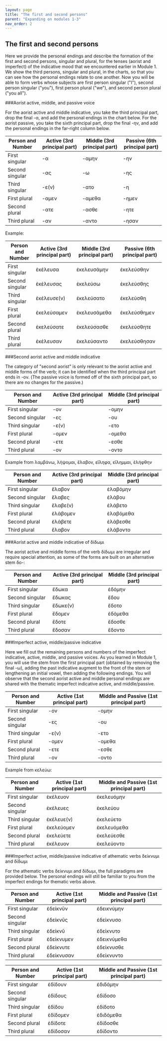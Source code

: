 ```yaml
---
layout: page
title: "The first and second persons"
parent: "Expanding on modules 1-3"
nav_order: 2
---
```


## The first and second persons

Here we provide the personal endings and describe the formation of the first and second persons, singular and plural, for the tenses (aorist and imperfect) of the indicative mood that we encountered earlier in Module 1. We show the third persons, singular and plural, in the charts, so that you can see how the personal endings relate to one another. Now you will be able to form verbs whose subjects are first person singular ("I"), second person singular ("you"), first person plural ("we"), and second person plural ("you all").

###Aorist active, middle, and passive voice

For the aorist active and middle indicative, you take the third principal part, drop the final -α, and add the personal endings in the chart below. For the aorist passive, you take the sixth principal part, drop the final -ην, and add the personal endings in the far-right column below.

|  Person and Number | Active (3rd principal part) | Middle (3rd principal part) | Passive (6th principal part) |
| --- | --- | --- | --- |
| First singular | -α | -αμην | -ην |
| Second singular | -ας | -ω | -ης|
| Third singular | -ε(ν) | -ατο | -η |
| First plural | -αμεν | -αμεθα | -ημεν |
| Second plural | -ατε | -ασθε | -ητε |
| Third plural | -αν | -αντο | -ησαν |

Example:

|  Person and Number | Active (3rd principal part) | Middle (3rd principal part) | Passive (6th principal part) |
| --- | --- | --- | --- |
| First singular | ἐκέλευσα | ἐκελευσάμην | ἐκελεύσθην |
| Second singular | ἐκέλευσας | ἐκελεύσω | ἐκελεύσθης|
| Third singular | ἐκέλευσε(ν) | ἐκελεύσατο | ἐκελεύσθη |
| First plural | ἐκελεύσαμεν | ἐκελευσάμεθα | ἐκελεύσθημεν |
| Second plural | ἐκελεύσατε | ἐκελεύσασθε | ἐκελεύσθητε |
| Third plural | ἐκέλευσαν | ἐκελεύσαντο | ἐκελεύσθησαν |

###Second aorist active and middle indicative

The category of "second aorist" is only relevant to the aorist active and middle forms of the verb; it can be identified when the third principal part ends in -ον. (The passive voice is formed off of the sixth principal part, so there are no changes for the passive.) 

|  Person and Number | Active (3rd principal part) | Middle (3rd principal part) | 
| --- | --- | --- |
| First singular | -ον | -ομην |
| Second singular | -ες | -ου | 
| Third singular | -ε(ν) | -ετο |
| First plural | -ομεν | -ομεθα |
| Second plural | -ετε | -εσθε |
| Third plural | -ον | -οντο |

Example from λαμβάνω, λήψομαι, ἔλαβον, εἴληφα, εἴλημμαι, ἐλήφθην

|  Person and Number | Active (3rd principal part) | Middle (3rd principal part) | 
| --- | --- | --- |
| First singular | ἔλαβον | ἐλαβόμην |
| Second singular | ἔλαβες | ἐλάβου | 
| Third singular | ἔλαβε(ν) | ἐλάβετο |
| First plural | ἐλάβομεν | ἐλαβόμεθα |
| Second plural | ἐλάβετε | ἐλάβεσθε |
| Third plural | ἔλαβον| ἐλάβοντο |

###Aorist active and middle indicative of δίδωμι

The aorist active and middle forms of the verb δίδωμι are irregular and require special attention, as some of the forms are built on an alternative stem δο-:

|  Person and Number | Active (3rd principal part) | Middle (3rd principal part) | 
| --- | --- | --- |
| First singular | ἔδωκα | ἐδόμην |
| Second singular | ἔδωκας | ἔδου | 
| Third singular | ἔδωκε(ν) | ἔδοτο |
| First plural | ἔδομεν | ἐδόμεθα |
| Second plural | ἔδοτε | ἔδοσθε |
| Third plural | ἔδοσαν| ἔδοντο |

###Imperfect active, middle/passive indicative

Here we fill out the remaining persons and numbers of the imperfect indicative, active, middle, and passive voices.  As you learned in Module 1, you will use the stem from the first principal part (obtained by removing the final -ω), adding the past indicative augment to the front of the stem or lengthening an initial vowel, then adding the following endings. You will observe that the second aorist active and middle personal endings are shared with the thematic imperfect indicative active, and middle/passive.

|  Person and Number | Active (1st principal part) | Middle and Passive (1st principal part) | 
| --- | --- | --- |
| First singular | -ον | -ομην |
| Second singular | -ες | -ου | 
| Third singular | -ε(ν) | -ετο |
| First plural | -ομεν | -ομεθα |
| Second plural | -ετε | -εσθε |
| Third plural | -ον | -οντο |

Example from κελεύω:

|  Person and Number | Active (1st principal part) | Middle and Passive (1st principal part) | 
| --- | --- | --- |
| First singular | ἐκέλευον | ἐκελευόμην |
| Second singular | ἐκέλευες | ἐκελεύου | 
| Third singular | ἐκέλευε(ν) | ἐκελεύετο |
| First plural | ἐκελεύομεν | ἐκελευόμεθα |
| Second plural | ἐκελεύετε | ἐκελεύεσθε |
| Third plural | ἐκέλευον | ἐκελεύοντο |

###Imperfect active, middle/passive indicative of athematic verbs δείκνυμι and δίδωμι

For the athematic verbs δείκνυμι and δίδωμι, the full paradigms are provided below. The personal endings will still be familiar to you from the imperfect endings for thematic verbs above. 

|  Person and Number | Active (1st principal part) | Middle and Passive (1st principal part) | 
| --- | --- | --- |
| First singular | ἐδείκνῡν | ἐδεικνύμην |
| Second singular | ἐδείκνῡς | ἐδείκνυσο | 
| Third singular | ἐδείκνῡ | ἐδείκνυτο |
| First plural | ἐδείκνυμεν | ἐδεικνύμεθα|
| Second plural | ἐδείκνυτε | ἐδείκνυσθε |
| Third plural | ἐδείκνυσαν | ἐδείκνυντο |

|  Person and Number | Active (1st principal part) | Middle and Passive (1st principal part) | 
| --- | --- | --- |
| First singular | ἐδίδουν| ἐδιδόμην |
| Second singular | ἐδίδους | ἐδίδοσο | 
| Third singular | ἐδίδου | ἐδίδοτο |
| First plural | ἐδίδομεν | ἐδιδόμεθα |
| Second plural | ἐδίδοτε | ἐδίδοσθε |
| Third plural | ἐδίδοσαν | ἐδίδοντο |
